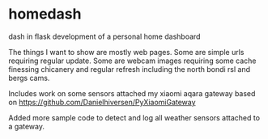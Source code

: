 # homedash
dash in flask development of a personal home dashboard

The things I want to show are mostly web pages.
Some are simple urls requiring regular update.
Some are webcam images requiring some cache finessing chicanery and regular refresh
including the north bondi rsl and bergs cams.

Includes work on some sensors attached my xiaomi aqara gateway based on https://github.com/Danielhiversen/PyXiaomiGateway

Added more sample code to detect and log all weather sensors attached to a gateway.

